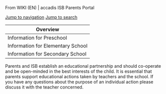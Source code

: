 From WIKI (EN) | accadis ISB Parents Portal

[Jump to navigation](/ISB-Eltern-wiki/en/Education#mw-head) [Jump to search](/ISB-Eltern-wiki/en/Education#searchInput)

| Overview |
| --- |
| Information for Preschool | yes |
| Information for Elementary School | yes |
| Information for Secondary School | yes |

Parents and ISB establish an educational partnership and should co-operate and be open-minded in the best interests of the child. It is essential that parents support educational actions taken by teachers and the school. If you have any questions about the purpose of an individual action please discuss it with the teacher concerned.
